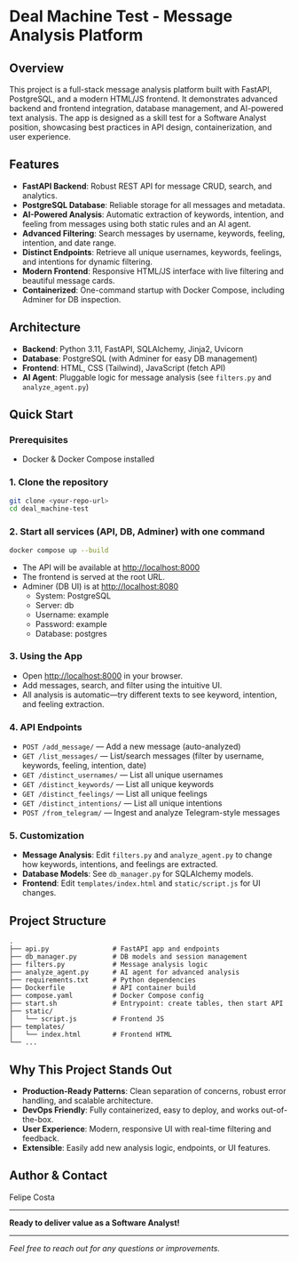 # Deal Machine Test - Message Analysis Platform

## Overview
This project is a full-stack message analysis platform built with FastAPI, PostgreSQL, and a modern HTML/JS frontend. It demonstrates advanced backend and frontend integration, database management, and AI-powered text analysis. The app is designed as a skill test for a Software Analyst position, showcasing best practices in API design, containerization, and user experience.

## Features
- **FastAPI Backend**: Robust REST API for message CRUD, search, and analytics.
- **PostgreSQL Database**: Reliable storage for all messages and metadata.
- **AI-Powered Analysis**: Automatic extraction of keywords, intention, and feeling from messages using both static rules and an AI agent.
- **Advanced Filtering**: Search messages by username, keywords, feeling, intention, and date range.
- **Distinct Endpoints**: Retrieve all unique usernames, keywords, feelings, and intentions for dynamic filtering.
- **Modern Frontend**: Responsive HTML/JS interface with live filtering and beautiful message cards.
- **Containerized**: One-command startup with Docker Compose, including Adminer for DB inspection.

## Architecture
- **Backend**: Python 3.11, FastAPI, SQLAlchemy, Jinja2, Uvicorn
- **Database**: PostgreSQL (with Adminer for easy DB management)
- **Frontend**: HTML, CSS (Tailwind), JavaScript (fetch API)
- **AI Agent**: Pluggable logic for message analysis (see `filters.py` and `analyze_agent.py`)

## Quick Start
### Prerequisites
- Docker & Docker Compose installed

### 1. Clone the repository
```sh
git clone <your-repo-url>
cd deal_machine-test
```

### 2. Start all services (API, DB, Adminer) with one command
```sh
docker compose up --build
```
- The API will be available at [http://localhost:8000](http://localhost:8000)
- The frontend is served at the root URL.
- Adminer (DB UI) is at [http://localhost:8080](http://localhost:8080)
  - System: PostgreSQL
  - Server: db
  - Username: example
  - Password: example
  - Database: postgres

### 3. Using the App
- Open [http://localhost:8000](http://localhost:8000) in your browser.
- Add messages, search, and filter using the intuitive UI.
- All analysis is automatic—try different texts to see keyword, intention, and feeling extraction.

### 4. API Endpoints
- `POST /add_message/` — Add a new message (auto-analyzed)
- `GET /list_messages/` — List/search messages (filter by username, keywords, feeling, intention, date)
- `GET /distinct_usernames/` — List all unique usernames
- `GET /distinct_keywords/` — List all unique keywords
- `GET /distinct_feelings/` — List all unique feelings
- `GET /distinct_intentions/` — List all unique intentions
- `POST /from_telegram/` — Ingest and analyze Telegram-style messages

### 5. Customization
- **Message Analysis**: Edit `filters.py` and `analyze_agent.py` to change how keywords, intentions, and feelings are extracted.
- **Database Models**: See `db_manager.py` for SQLAlchemy models.
- **Frontend**: Edit `templates/index.html` and `static/script.js` for UI changes.

## Project Structure
```
.
├── api.py                # FastAPI app and endpoints
├── db_manager.py         # DB models and session management
├── filters.py            # Message analysis logic
├── analyze_agent.py      # AI agent for advanced analysis
├── requirements.txt      # Python dependencies
├── Dockerfile            # API container build
├── compose.yaml          # Docker Compose config
├── start.sh              # Entrypoint: create tables, then start API
├── static/
│   └── script.js         # Frontend JS
├── templates/
│   └── index.html        # Frontend HTML
└── ...
```

## Why This Project Stands Out
- **Production-Ready Patterns**: Clean separation of concerns, robust error handling, and scalable architecture.
- **DevOps Friendly**: Fully containerized, easy to deploy, and works out-of-the-box.
- **User Experience**: Modern, responsive UI with real-time filtering and feedback.
- **Extensible**: Easily add new analysis logic, endpoints, or UI features.

## Author & Contact
Felipe Costa

---

**Ready to deliver value as a Software Analyst!**

---

*Feel free to reach out for any questions or improvements.*
